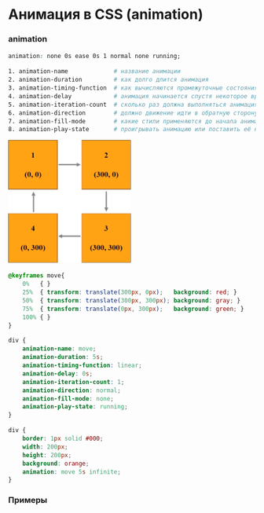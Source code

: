 # Анимация в CSS (animation)


<!-- xxxxxxxxxxxxxxxxxxxxxxxxxxxxxxxxxxxxxxxxxxxxxxxxxxxxxxx -->
### animation
<!-- xxxxxxxxxxxxxxxxxxxxxxxxxxxxxxxxxxxxxxxxxxxxxxxxxxxxxxx -->
```css
animation: none 0s ease 0s 1 normal none running;
```

```bash
1. animation-name             # название анимации
2. animation-duration         # как долго длится анимация
3. animation-timing-function  # как вычисляются промежуточные состояния
4. animation-delay            # анимация начинается спустя некоторое время
5. animation-iteration-count  # сколько раз должна выполняться анимация
6. animation-direction        # должно движение идти в обратную сторону или нет
7. animation-fill-mode        # какие стили применяются до начала анимации и после её завершения
8. animation-play-state       # проигрывать анимацию или поставить её на паузу
```
<img src="../@img/animation.png" width="250px">

```css
@keyframes move{
    0%   { }
    25%  { transform: translate(300px, 0px);   background: red; }
    50%  { transform: translate(300px, 300px); background: gray; }
    75%  { transform: translate(0px, 300px);   background: green; }
    100% { }
}
```

```css
div {
	animation-name: move;
	animation-duration: 5s;
	animation-timing-function: linear;
	animation-delay: 0s;
	animation-iteration-count: 1;
	animation-direction: normal;
	animation-fill-mode: none;
	animation-play-state: running;
}
```

```css
div {
	border: 1px solid #000;
	width: 200px;
	height: 200px;
	background: orange;
	animation: move 5s infinite; 
}
```


<!-- xxxxxxxxxxxxxxxxxxxxxxxxxxxxxxxxxxxxxxxxxxxxxxxxxxxxxxx -->
### Примеры
<!-- xxxxxxxxxxxxxxxxxxxxxxxxxxxxxxxxxxxxxxxxxxxxxxxxxxxxxxx -->
<v-iframe
	height="350"
	src="https://codepen.io/Sergeenkov/embed/MBwjWE?height=265&theme-id=default&default-tab=css,result"
/>
